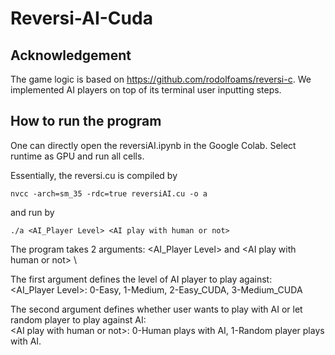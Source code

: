 # Reversi-AI-Cuda

## Acknowledgement
The game logic is based on https://github.com/rodolfoams/reversi-c. We implemented AI players on top of its terminal user inputting steps.

## How to run the program
One can directly open the reversiAI.ipynb in the Google Colab. Select runtime as GPU and run all cells. 

Essentially, the reversi.cu is compiled by 
```
nvcc -arch=sm_35 -rdc=true reversiAI.cu -o a
```

and run by 
```
./a <AI_Player Level> <AI play with human or not>
```

The program takes 2 arguments: <AI_Player Level> and \<AI play with human or not\> \

The first argument defines the level of AI player to play against: \
<AI_Player Level>: 0-Easy, 1-Medium, 2-Easy_CUDA, 3-Medium_CUDA

The second argument defines whether user wants to play with AI or let random player to play against AI: \
\<AI play with human or not\>: 0-Human plays with AI, 1-Random player plays with AI.
